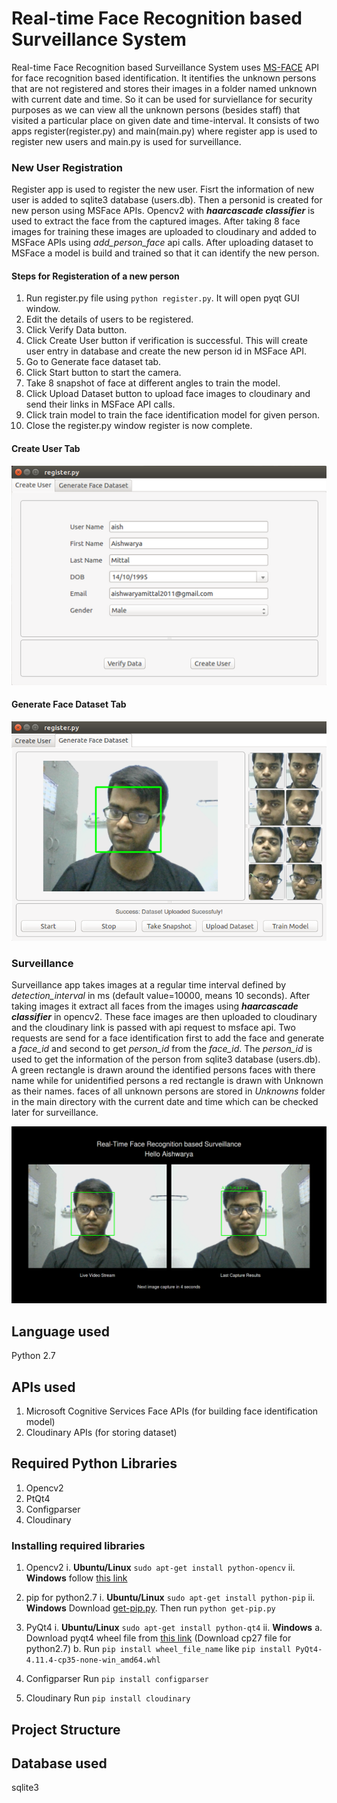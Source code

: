 # Real-time Face Recognition based Surveillance System

Real-time Face Recognition based Surveillance System uses [MS-FACE](https://azure.microsoft.com/en-in/services/cognitive-services/face/) API for face recognition based identification. It itentifies the unknown persons that are not registered and stores their images in a folder named unknown with current date and time. So it can be used for surviellance for security purposes as we can view all the unknown persons (besides staff) that visited a particular place on given date and time-interval. It consists of two apps register(register.py) and main(main.py) where register app is used to register new users and main.py is used for surveillance.  

### New User Registration
Register app is used to register the new user. Fisrt the information of new user is added to sqlite3 database (users.db). Then a personid is created for new person using MSFace APIs. Opencv2 with ***haarcascade classifier*** is used to extract the face from the captured images. After taking 8 face images for training these images are uploaded to cloudinary and added to MSFace APIs using *add_person_face* api calls. After uploading dataset to MSFace a model is build and trained so that it can identify the new person.


#### Steps for Registeration of a new person
1. Run register.py file using ```python register.py```. It will open pyqt GUI window.
2. Edit the details of users to be registered.
3. Click Verify Data button.
4. Click Create User button if verification is successful. This will create user entry in database and create the new person id in MSFace API.
5. Go to Generate face dataset tab.
6. Click Start button to start the camera.
7. Take 8 snapshot of face at different angles to train the model.
8. Click Upload Dataset button to upload face images to cloudinary and send their links in MSFace API calls.
9. Click train model to train the face identification model for given person.
10. Close the register.py window register is now complete.

#### Create User Tab
![register1](/screenshots/register1.png)

#### Generate Face Dataset Tab
![register2](/screenshots/register2.png)


### Surveillance
Surveillance app takes images at a regular time interval defined by *detection_interval* in ms (default value=10000, means 10 seconds). After taking images it extract all faces from the images using ***haarcascade classifier***  in opencv2. These face images are then uploaded to cloudinary and the cloudinary link is passed with api request to msface api. Two requests are send for a face identification first to add the face and generate a *face_id* and second to get *person_id* from the *face_id*. The *person_id* is used to get the information of the person from sqlite3 database (users.db). A green rectangle is drawn around the identified persons faces with there name while for unidentified persons a red rectangle is drawn with Unknown as their names. faces of all unknown persons are stored in *Unknowns* folder in the main directory with the current date and time which can be checked later for surveillance.

![main1](/screenshots/main1.png)

 
## Language used

 Python 2.7
 
## APIs used
 1. Microsoft Cognitive Services Face APIs (for building face identification model)
 2. Cloudinary APIs (for storing dataset)
 

## Required Python Libraries
 1. Opencv2
 2. PtQt4
 4. Configparser
 5. Cloudinary
 
 ### Installing required libraries
 1. Opencv2 
  i. **Ubuntu/Linux** ```sudo apt-get install python-opencv```
  ii. **Windows** follow [this link](http://opencvpython.blogspot.in/2012/05/install-opencv-in-windows-for-python.html)
    
 2. pip for python2.7
  i. **Ubuntu/Linux** ```sudo apt-get install python-pip```
  ii. **Windows** Download [get-pip.py](https://bootstrap.pypa.io/get-pip.py). Then run ```python get-pip.py```
 
 3. PyQt4
 i. **Ubuntu/Linux** ```sudo apt-get install python-qt4``` 
 ii. **Windows** 
  a. Download pyqt4 wheel file from [this link](https://www.lfd.uci.edu/~gohlke/pythonlibs/#pyqt4) (Download cp27 file for python2.7)
  b. Run ```pip install wheel_file_name``` like ```pip install PyQt4-4.11.4-cp35-none-win_amd64.whl```
        
 4. Configparser
  Run ```pip install configparser```
    
 5. Cloudinary
  Run ```pip install cloudinary```
 
 

## Project Structure
 

## Database used
 sqlite3

